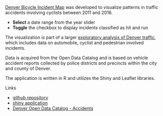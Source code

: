 
[Denver Bicycle Incident Map](https://pchuck.shinyapps.io/denver-bicycle-incident-map)
was developed to visualize patterns in traffic accidents involving
cyclists between 2011 and 2016.

* **Select** a date range from the year slider
* **Toggle** the checkbox to display incidents classified as hit and run

The visualization is part of a larger [exploratory analysis of
Denver traffic](https://github.com/pchuck/denver-traffic), which
includes data on automobile, cyclist and pedestrian involved incidents.

Data is acquired from the Open Data Catalog and is based on
vehicle accident reports collected by police districts and precincts
within the city and county of Denver.

The application is written in R and utilizes the Shiny and Leaflet libraries.

Links
* [github repository](https://github.com/pchuck/denver-traffic)
* [shiny application](https://pchuck.shinyapps.io/denver-bicycle-incident-map)
* [Denver Open Data Catalog - Accidents](https://www.denvergov.org/opendata/dataset/city-and-county-of-denver-traffic-accidents)
